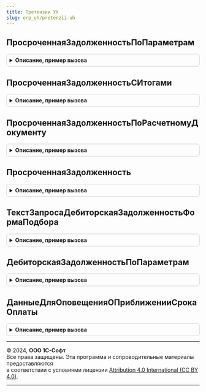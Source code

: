 ```yaml
---
title: Претензии УХ
slug: erp_uh/pretenzii-uh
---
```



## ПросроченнаяЗадолженностьПоПараметрам
<details style="margin: 1em 0; padding: 0.5em; border: 1px solid #ccc; border-radius: 6px;">

<summary style="font-weight: bold; cursor: pointer;">Описание, пример вызова</summary>

```bsl

//
Функция ПросроченнаяЗадолженностьПоПараметрам(ДанныеПараметровЗапроса) Экспорт
```

Пример вызова
```bsl
Результат = ПретензииУХ.ПросроченнаяЗадолженностьПоПараметрам(ДанныеПараметровЗапроса) 
```
</details>

## ПросроченнаяЗадолженностьСИтогами
<details style="margin: 1em 0; padding: 0.5em; border: 1px solid #ccc; border-radius: 6px;">

<summary style="font-weight: bold; cursor: pointer;">Описание, пример вызова</summary>

```bsl

Функция ПросроченнаяЗадолженностьСИтогами() Экспорт
```

Пример вызова
```bsl
Результат = ПретензииУХ.ПросроченнаяЗадолженностьСИтогами() 
```
</details>

## ПросроченнаяЗадолженностьПоРасчетномуДокументу
<details style="margin: 1em 0; padding: 0.5em; border: 1px solid #ccc; border-radius: 6px;">

<summary style="font-weight: bold; cursor: pointer;">Описание, пример вызова</summary>

```bsl

Функция ПросроченнаяЗадолженностьПоРасчетномуДокументу(ДанныеПараметровЗапроса) Экспорт
```

Пример вызова
```bsl
Результат = ПретензииУХ.ПросроченнаяЗадолженностьПоРасчетномуДокументу(ДанныеПараметровЗапроса) 
```
</details>

## ПросроченнаяЗадолженность
<details style="margin: 1em 0; padding: 0.5em; border: 1px solid #ccc; border-radius: 6px;">

<summary style="font-weight: bold; cursor: pointer;">Описание, пример вызова</summary>

```bsl

Функция ПросроченнаяЗадолженность() Экспорт
```

Пример вызова
```bsl
Результат = ПретензииУХ.ПросроченнаяЗадолженность() 
```
</details>

## ТекстЗапросаДебиторскаяЗадолженностьФормаПодбора
<details style="margin: 1em 0; padding: 0.5em; border: 1px solid #ccc; border-radius: 6px;">

<summary style="font-weight: bold; cursor: pointer;">Описание, пример вызова</summary>

```bsl

// Функция возвращает текст запроса для формы выбора документов дебиторской задолженности
Функция ТекстЗапросаДебиторскаяЗадолженностьФормаПодбора(Параметры) Экспорт
```

Пример вызова
```bsl
Результат = ПретензииУХ.ТекстЗапросаДебиторскаяЗадолженностьФормаПодбора(Параметры) 
```
</details>

## ДебиторскаяЗадолженностьПоПараметрам
<details style="margin: 1em 0; padding: 0.5em; border: 1px solid #ccc; border-radius: 6px;">

<summary style="font-weight: bold; cursor: pointer;">Описание, пример вызова</summary>

```bsl

// Функция возвращает структуру с информацией о дебиторской задолженности
Функция ДебиторскаяЗадолженностьПоПараметрам(Параметры) Экспорт
```

Пример вызова
```bsl
Результат = ПретензииУХ.ДебиторскаяЗадолженностьПоПараметрам(Параметры) 
```
</details>

## ДанныеДляОповещенияОПриближенииСрокаОплаты
<details style="margin: 1em 0; padding: 0.5em; border: 1px solid #ccc; border-radius: 6px;">

<summary style="font-weight: bold; cursor: pointer;">Описание, пример вызова</summary>

```bsl

// Функция возвращает данные для оповещения о приближении срока оплаты
Функция ДанныеДляОповещенияОПриближенииСрокаОплаты() Экспорт
```

Пример вызова
```bsl
Результат = ПретензииУХ.ДанныеДляОповещенияОПриближенииСрокаОплаты() 
```
</details>

---

© 2024, **ООО 1С-Софт**  
Все права защищены. Эта программа и сопроводительные материалы предоставляются  
в соответствии с условиями лицензии [Attribution 4.0 International (CC BY 4.0)](https://creativecommons.org/licenses/by/4.0/legalcode).

---
